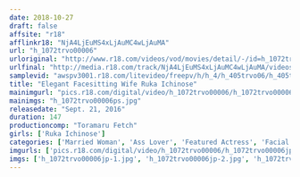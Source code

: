 ```yaml
---
date: 2018-10-27
draft: false
affsite: "r18"
afflinkr18: "NjA4LjEuMS4xLjAuMC4wLjAuMA"
url: "h_1072trvo00006"
urloriginal: "http://www.r18.com/videos/vod/movies/detail/-/id=h_1072trvo00006"
urlfinal: "http://media.r18.com/track/NjA4LjEuMS4xLjAuMC4wLjAuMA/videos/vod/movies/detail/-/id=h_1072trvo00006"
samplevid: "awspv3001.r18.com/litevideo/freepv/h/h_4/h_405trvo06/h_405trvo06_dmb_w.mp4"
title: "Elegant Facesitting Wife Ruka Ichinose"
mainimgurl: "pics.r18.com/digital/video/h_1072trvo00006/h_1072trvo00006ps.jpg"
mainimgs: "h_1072trvo00006ps.jpg"
releasedate: "Sept. 21, 2016"
duration: 147
productioncomp: "Toramaru Fetch"
girls: ['Ruka Ichinose']
categories: ['Married Woman', 'Ass Lover', 'Featured Actress', 'Facial', 'Face Sitting', 'Hi-Def']
imgurls: ['pics.r18.com/digital/video/h_1072trvo00006/h_1072trvo00006jp-1.jpg', 'pics.r18.com/digital/video/h_1072trvo00006/h_1072trvo00006jp-2.jpg', 'pics.r18.com/digital/video/h_1072trvo00006/h_1072trvo00006jp-3.jpg', 'pics.r18.com/digital/video/h_1072trvo00006/h_1072trvo00006jp-4.jpg', 'pics.r18.com/digital/video/h_1072trvo00006/h_1072trvo00006jp-5.jpg', 'pics.r18.com/digital/video/h_1072trvo00006/h_1072trvo00006jp-6.jpg', 'pics.r18.com/digital/video/h_1072trvo00006/h_1072trvo00006jp-7.jpg', 'pics.r18.com/digital/video/h_1072trvo00006/h_1072trvo00006jp-8.jpg', 'pics.r18.com/digital/video/h_1072trvo00006/h_1072trvo00006jp-9.jpg', 'pics.r18.com/digital/video/h_1072trvo00006/h_1072trvo00006jp-10.jpg', 'pics.r18.com/digital/video/h_1072trvo00006/h_1072trvo00006jp-11.jpg', 'pics.r18.com/digital/video/h_1072trvo00006/h_1072trvo00006jp-12.jpg', 'pics.r18.com/digital/video/h_1072trvo00006/h_1072trvo00006jp-13.jpg', 'pics.r18.com/digital/video/h_1072trvo00006/h_1072trvo00006jp-14.jpg', 'pics.r18.com/digital/video/h_1072trvo00006/h_1072trvo00006jp-15.jpg', 'pics.r18.com/digital/video/h_1072trvo00006/h_1072trvo00006jp-16.jpg', 'pics.r18.com/digital/video/h_1072trvo00006/h_1072trvo00006jp-17.jpg', 'pics.r18.com/digital/video/h_1072trvo00006/h_1072trvo00006jp-18.jpg', 'pics.r18.com/digital/video/h_1072trvo00006/h_1072trvo00006jp-19.jpg', 'pics.r18.com/digital/video/h_1072trvo00006/h_1072trvo00006jp-20.jpg']
imgs: ['h_1072trvo00006jp-1.jpg', 'h_1072trvo00006jp-2.jpg', 'h_1072trvo00006jp-3.jpg', 'h_1072trvo00006jp-4.jpg', 'h_1072trvo00006jp-5.jpg', 'h_1072trvo00006jp-6.jpg', 'h_1072trvo00006jp-7.jpg', 'h_1072trvo00006jp-8.jpg', 'h_1072trvo00006jp-9.jpg', 'h_1072trvo00006jp-10.jpg', 'h_1072trvo00006jp-11.jpg', 'h_1072trvo00006jp-12.jpg', 'h_1072trvo00006jp-13.jpg', 'h_1072trvo00006jp-14.jpg', 'h_1072trvo00006jp-15.jpg', 'h_1072trvo00006jp-16.jpg', 'h_1072trvo00006jp-17.jpg', 'h_1072trvo00006jp-18.jpg', 'h_1072trvo00006jp-19.jpg', 'h_1072trvo00006jp-20.jpg']
---
```

